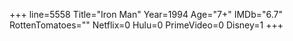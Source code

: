 +++
line=5558
Title="Iron Man"
Year=1994
Age="7+"
IMDb="6.7"
RottenTomatoes=""
Netflix=0
Hulu=0
PrimeVideo=0
Disney=1
+++

